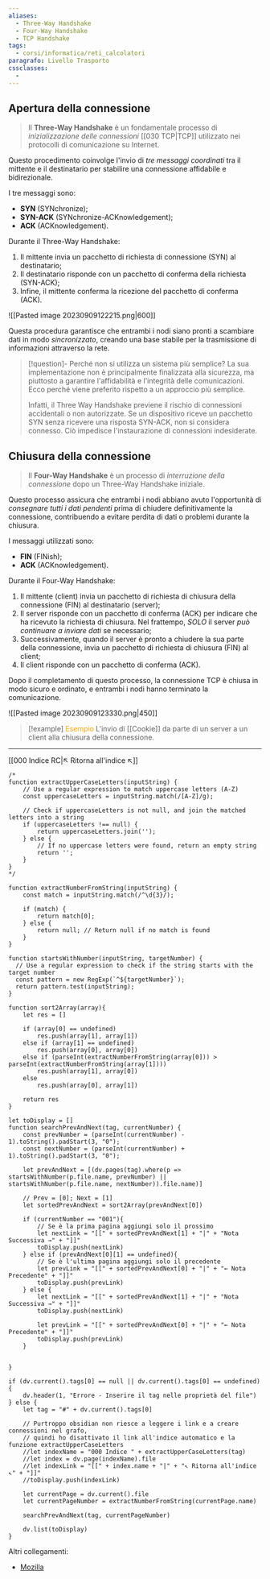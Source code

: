 ```yaml
---
aliases:
  - Three-Way Handshake
  - Four-Way Handshake
  - TCP Handshake
tags:
  - corsi/informatica/reti_calcolatori
paragrafo: Livello Trasporto
cssclasses:
  - 
---
```

## Apertura della connessione
>Il **Three-Way Handshake** è un fondamentale processo di *inizializzazione delle connessioni* [[030 TCP|TCP]] utilizzato nei protocolli di comunicazione su Internet. 

Questo procedimento coinvolge l'invio di *tre messaggi coordinati* tra il mittente e il destinatario per stabilire una connessione affidabile e bidirezionale.

I tre messaggi sono: 
- **SYN** (SYNchronize); 
- **SYN-ACK** (SYNchronize-ACKnowledgement);
- **ACK** (ACKnowledgement).

Durante il Three-Way Handshake: 
1. Il mittente invia un pacchetto di richiesta di connessione (SYN) al destinatario; 
2. Il destinatario risponde con un pacchetto di conferma della richiesta (SYN-ACK);
3. Infine, il mittente conferma la ricezione del pacchetto di conferma (ACK). 

![[Pasted image 20230909122215.png|600]]

Questa procedura garantisce che entrambi i nodi siano pronti a scambiare dati in modo *sincronizzato*, creando una base stabile per la trasmissione di informazioni attraverso la rete.

> [!question]- Perché non si utilizza un sistema più semplice?
> La sua implementazione non è principalmente finalizzata alla sicurezza, ma piuttosto a garantire l'affidabilità e l'integrità delle comunicazioni. Ecco perché viene preferito rispetto a un approccio più semplice.
>
>Infatti, il Three Way Handshake previene il rischio di connessioni accidentali o non autorizzate. Se un dispositivo riceve un pacchetto SYN senza ricevere una risposta SYN-ACK, non si considera connesso. Ciò impedisce l'instaurazione di connessioni indesiderate.


## Chiusura della connessione
>Il **Four-Way Handshake** è un processo di *interruzione della connessione* dopo un Three-Way Handshake iniziale.

Questo processo assicura che entrambi i nodi abbiano avuto l'opportunità di *consegnare tutti i dati pendenti* prima di chiudere definitivamente la connessione, contribuendo a evitare perdita di dati o problemi durante la chiusura.

I messaggi utilizzati sono: 
- **FIN** (FINish); 
- **ACK** (ACKnowledgement).

Durante il Four-Way Handshake: 
1. Il mittente (client) invia un pacchetto di richiesta di chiusura della connessione (FIN) al destinatario (server); 
2. Il server risponde con un pacchetto di conferma (ACK) per indicare che ha ricevuto la richiesta di chiusura. Nel frattempo, *SOLO* il server *può continuare a inviare dati* se necessario;
3. Successivamente, quando il server è pronto a chiudere la sua parte della connessione, invia un pacchetto di richiesta di chiusura (FIN) al client;
4. Il client risponde con un pacchetto di conferma (ACK).

Dopo il completamento di questo processo, la connessione TCP è chiusa in modo sicuro e ordinato, e entrambi i nodi hanno terminato la comunicazione.

![[Pasted image 20230909123330.png|450]]

> [!example] <font color="orange">Esempio</font>
> L'invio di [[Cookie]] da parte di un server a un client alla chiusura della connessione.


___
[[000 Indice RC|↖ Ritorna all'indice ↖]]
```dataviewjs
/*
function extractUpperCaseLetters(inputString) {
	// Use a regular expression to match uppercase letters (A-Z)
	const uppercaseLetters = inputString.match(/[A-Z]/g);
	
	// Check if uppercaseLetters is not null, and join the matched letters into a string
	if (uppercaseLetters !== null) {
		return uppercaseLetters.join('');
	} else {
	    // If no uppercase letters were found, return an empty string
	    return '';
	}
}
*/

function extractNumberFromString(inputString) {
	const match = inputString.match(/^\d{3}/);
	
	if (match) {
		return match[0];
	} else {
		return null; // Return null if no match is found
	}
}

function startsWithNumber(inputString, targetNumber) {
  // Use a regular expression to check if the string starts with the target number
  const pattern = new RegExp(`^${targetNumber}`);
  return pattern.test(inputString);
}

function sort2Array(array){
	let res = []
	
	if (array[0] == undefined)
		res.push(array[1], array[1])
	else if (array[1] == undefined)
		res.push(array[0], array[0])
	else if (parseInt(extractNumberFromString(array[0])) > parseInt(extractNumberFromString(array[1])))
		res.push(array[1], array[0])
	else
		res.push(array[0], array[1])
	
	return res
}

let toDisplay = []
function searchPrevAndNext(tag, currentNumber) {
	const prevNumber = (parseInt(currentNumber) - 1).toString().padStart(3, "0");
	const nextNumber = (parseInt(currentNumber) + 1).toString().padStart(3, "0");
	
	let prevAndNext = [(dv.pages(tag).where(p => startsWithNumber(p.file.name, prevNumber) || startsWithNumber(p.file.name, nextNumber)).file.name)]
	
	// Prev = [0]; Next = [1]
	let sortedPrevAndNext = sort2Array(prevAndNext[0])
	
	if (currentNumber == "001"){ 
		// Se è la prima pagina aggiungi solo il prossimo
		let nextLink = "[[" + sortedPrevAndNext[1] + "|" + "Nota Successiva →" + "]]"
		toDisplay.push(nextLink)
	} else if (prevAndNext[0][1] == undefined){
		// Se è l'ultima pagina aggiungi solo il precedente
		let prevLink = "[[" + sortedPrevAndNext[0] + "|" + "← Nota Precedente" + "]]"
		toDisplay.push(prevLink)
	} else {
		let nextLink = "[[" + sortedPrevAndNext[1] + "|" + "Nota Successiva →" + "]]"
		toDisplay.push(nextLink)
		
		let prevLink = "[[" + sortedPrevAndNext[0] + "|" + "← Nota Precedente" + "]]"
		toDisplay.push(prevLink)
	}
	
	
}

if (dv.current().tags[0] == null || dv.current().tags[0] == undefined){
	dv.header(1, "Errore - Inserire il tag nelle proprietà del file")
} else {
	let tag = "#" + dv.current().tags[0]

	// Purtroppo obsidian non riesce a leggere i link e a creare connessioni nel grafo,
	// quindi ho disattivato il link all'indice automatico e la funzione extractUpperCaseLetters
	//let indexName = "000 Indice " + extractUpperCaseLetters(tag)
	//let index = dv.page(indexName).file
	//let indexLink = "[[" + index.name + "|" + "↖ Ritorna all'indice ↖" + "]]"
	//toDisplay.push(indexLink)
	
	let currentPage = dv.current().file
	let currentPageNumber = extractNumberFromString(currentPage.name)
	
	searchPrevAndNext(tag, currentPageNumber)
	
	dv.list(toDisplay)
}
```

Altri collegamenti: 
- [Mozilla](https://developer.mozilla.org/en-US/docs/Glossary/TCP_handshake)